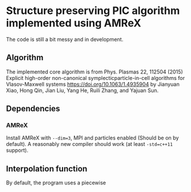# Structure preserving PIC algorithm implemented using AMReX

The code is still a bit messy and in development.


## Algorithm

The implemented core algorithm is from Phys. Plasmas 22, 112504 (2015) Explicit high-order non-canonical symplecticparticle-in-cell algorithms for Vlasov-Maxwell systems <https://doi.org/10.1063/1.4935904> by Jianyuan Xiao, Hong Qin, Jian Liu, Yang He, Ruili Zhang, and Yajuan Sun.

## Dependencies 

### AMReX

Install AMReX with `--dim=3`, MPI and particles enabled (Should be on by default).
A reasonably new compiler should work (at least `-std=c++11` support).


## Interpolation function

By default, the program uses a piecewise 

